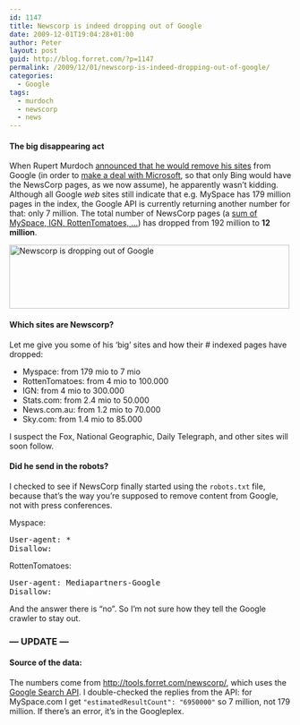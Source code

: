 ```yaml
---
id: 1147
title: Newscorp is indeed dropping out of Google
date: 2009-12-01T19:04:28+01:00
author: Peter
layout: post
guid: http://blog.forret.com/?p=1147
permalink: /2009/12/01/newscorp-is-indeed-dropping-out-of-google/
categories:
  - Google
tags:
  - murdoch
  - newscorp
  - news
---
```

#### The big disappearing act

When Rupert Murdoch [announced that he would remove his sites](http://www.guardian.co.uk/media/2009/nov/09/murdoch-google) from Google (in order to [make a deal with Microsoft](http://www.wired.com/epicenter/2009/11/news-corp-microsoft-seek-to-pressure-google-into-paying-for-news/), so that only Bing would have the NewsCorp pages, as we now assume), he apparently wasn&#8217;t kidding. Although all Google _web_ sites still indicate that e.g. MySpace has 179 million pages in the index, the Google API is currently returning another number for that: only 7 million. The total number of NewsCorp pages (a [sum of MySpace, IGN, RottenTomatoes, &#8230;](http://tools.forret.com/newscorp/)) has dropped from 192 million to **12 million**.

[<img  src="http://farm3.static.flickr.com/2680/4149930709_33164c5646.jpg" alt="Newscorp is dropping out of Google" width="500" height="114" />](http://www.flickr.com/photos/pforret/4149930709/ "Newscorp is dropping out of Google by Peter Forret, on Flickr")


#### Which sites are Newscorp?

Let me give you some of his &#8216;big&#8217; sites and how their # indexed pages have dropped:

  * Myspace: from 179 mio to 7 mio
  * RottenTomatoes: from 4 mio to 100.000
  * IGN: from 4 mio to 300.000
  * Stats.com: from 2.4 mio to 50.000
  * News.com.au: from 1.2 mio to 70.000
  * Sky.com: from 1.4 mio to 85.000

I suspect the Fox, National Geographic, Daily Telegraph, and other sites will soon follow.

#### Did he send in the robots?

I checked to see if NewsCorp finally started using the `robots.txt` file, because that&#8217;s the way you&#8217;re supposed to remove content from Google, not with press conferences.

Myspace:

<pre>User-agent: *
Disallow:</pre>

RottenTomatoes:

<pre>User-agent: Mediapartners-Google
Disallow:</pre>

And the answer there is &#8220;no&#8221;. So I&#8217;m not sure how they tell the Google crawler to stay out.

### &#8212; UPDATE &#8212;

#### Source of the data:

The numbers come from <http://tools.forret.com/newscorp/>, which uses the [Google Search API](http://code.google.com/apis/ajaxsearch/). I double-checked the replies from the API: for MySpace.com I get `"estimatedResultCount": "6950000"` so 7 million, not 179 million. If there&#8217;s an error, it&#8217;s in the Googleplex.
